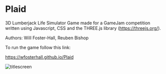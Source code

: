 # Plaid

3D Lumberjack Life Simulator Game made for a GameJam competition written using Javascript, CSS and the THREE.js library (https://threejs.org/).

Authors: Will Foster-Hall, Reuben Bishop 

To run the game follow this link:

https://wfosterhall.github.io/Plaid
 
![titlescreen](GameplayTitle.PNG)
